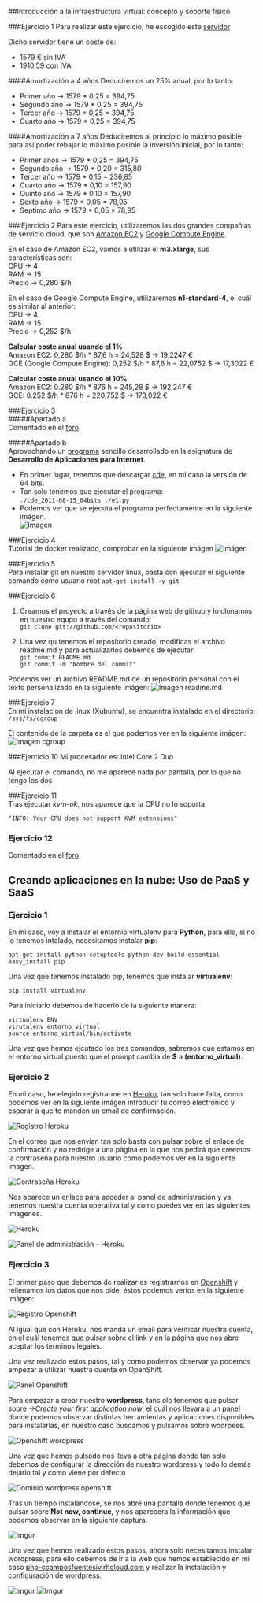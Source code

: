 <!-- #Carlos Campos Fuentes -->
##Introducción a la infraestructura virtual: concepto y soporte físico

###Ejercicio 1
Para realizar este ejercicio, he escogido este [servidor](http://www.dell.com/es/empresas/p/poweredge-t110-2/pd?oc=pet110ii04&model_id=poweredge-t110-2)

Dicho servidor tiene un coste de:
* 1579 € sin IVA
* 1910,59 con IVA

####Amortización a 4 años
Deduciremos un 25% anual, por lo tanto:
* Primer año -> 1579 * 0,25 = 394,75
* Segundo año -> 1579 * 0,25 = 394,75
* Tercer año -> 1579 * 0,25 = 394,75
* Cuarto año -> 1579 * 0,25 = 394,75

####Amortización a 7 años
Deduciremos al principio lo máximo posible para así poder rebajar lo máximo posible la inversión inicial, por lo tanto:
* Primer años -> 1579 * 0,25 = 394,75
* Segundo año -> 1579 * 0,20 = 315,80
* Tercer año -> 1579 * 0,15 = 236,85
* Cuarto año -> 1579 * 0,10 = 157,90
* Quinto año -> 1579 * 0,10 = 157,90
* Sexto año -> 1579 * 0,05 = 78,95
* Septimo año -> 1579 * 0,05 = 78,95

###Ejercicio 2
Para este ejercicio, utilizaremos las dos grandes compañias de servicio cloud, que son [Amazon EC2](http://aws.amazon.com/es/ec2) y [Google Compute Engine](https://cloud.google.com/compute/).

En el caso de Amazon EC2, vamos a utilizar el **m3.xlarge**, sus características son:  
	CPU -> 4  
	RAM -> 15  
	Precio -> 0,280 $/h  

En el caso de Google Compute Engine, utilizaremos **n1-standard-4**, el cuál es similar al anterior:  
	CPU -> 4  
	RAM -> 15  
	Precio -> 0,252 $/h  

**Calcular coste anual usando el 1%**  
	Amazon EC2: 0,280 $/h * 87,6 h = 24,528 $ -> 19,2247 €  
	GCE (Google Compute Engine): 0,252 $/h * 87,6 h = 22,0752 $ -> 17,3022 €  

**Calcular coste anual usando el 10%**  
	Amazon EC2: 0.280 $/h * 876 h = 245,28 $ -> 192,247 €  
	GCE: 0.252 $/h * 876 h = 220,752 $ -> 173,022 €  


###Ejercicio 3  
#####Apartado a  
Comentado en el [foro](https://github.com/JJ/GII-2014/issues/71)  

#####Apartado b  
Aprovechando un [programa](https://github.com/ccamposfuentes/DAI/blob/master/p1/e1.py) sencillo desarrollado en la asignatura de **Desarrollo de Aplicaciones para Internet**.  
- En primer lugar, tenemos que descargar [cde](https://github.com/downloads/pgbovine/CDE/cde_2011-08-15_64bit), en mi caso la versión de 64 bits.  
- Tan solo tenemos que ejecutar el programa:  
		`./cde_2011-08-15_64bits ./e1.py  `
- Podemos ver que se ejecuta el programa perfectamente en la siguiente imágen.  
		![Imagen](http://i.imgur.com/cqi2xzt.png)

###Ejercicio 4  
Tutorial de docker realizado, comprobar en la siguiente imágen ![imágen](http://i.imgur.com/cZKeDaO.png)  

###Ejercicio 5  
Para instalar git en nuestro servidor linux, basta con ejecutar el siguiente comando como usuario root
		`apt-get install -y git`  

###Ejercicio 6  
1. Creamos el proyecto a través de la página web de github y lo clonamos en nuestro equpo a través del comando:  
	`git clone git://github.com/<repositorio>`  

2. Una vez qu tenemos el repositorio creado, modificas el archivo readme.md y para actualizarlos debemos de ejecutar:  
	`git commit README.md`  
	`git commit -m "Nombre del commit"`  

Podemos ver un archivo README.md de un repositorio personal con el texto personalizado en la siguiente imágen:
![Imagen readme.md](http://i.imgur.com/Myjv3bF.png)  

###Ejercicio 7  
En mi instalación de linux (Xubuntu), se encuentra instalado en el directorio:  
	`/sys/fs/cgroup`  

El contenido de la carpeta es el que podemos ver en la siguiente imágen:  
	![Imagen cgroup](http://i.imgur.com/3hVvhNY.png)  

###Ejercicio 10
Mi procesador es: Intel Core 2 Duo  

Al ejecutar el comando, no me aparece nada por pantalla, por lo que no tengo los
dos  

###Ejercicio 11  
Tras ejecutar *kvm-ok*, nos aparece que la CPU no lo soporta.  

	"INFO: Your CPU does not support KVM extensions"  

### Ejercicio 12  
Comentado en el [foro](https://github.com/JJ/GII-2014/issues/72)


## Creando aplicaciones en la nube: Uso de PaaS y SaaS

### Ejercicio 1

En mi caso, voy a instalar el entornio virtualenv para **Python**, para ello,
si no lo tenemos intalado, necesitamos instalar **pip**:

	apt-get install python-setuptools python-dev build-essential
	easy_install pip

Una vez que tenemos instalado pip, tenemos que instalar **virtualenv**:

	pip install virtualenv

Para iniciarlo debemos de hacerlo de la siguiente manera:

	virtualenv ENV
	virutalenv entorno_virtual
	source entorno_virtual/bin/activate

Una vez que hemos ejcutado los tres comandos, sabremos que estamos en el entorno
virtual puesto que el prompt cambia de **$** a **(entorno_virtual)**.

### Ejercicio 2

En mi caso, he elegido registrarme en [Heroku](http://heroku.com), tan solo hace falta, como podemos ver en la siguiente imágen introducir tu correo electrónico y esperar a que te manden un email de confirmación.

![Registro Heroku](http://i.imgur.com/kKhxkyk.png)

En el correo que nos envían tan solo basta con pulsar sobre el enlace de confirmación y no redirige a una página en la que nos pedirá que creemos la contraseña para nuestro usuario como podemos ver en la siguiente imagen.

![Contraseña Heroku](http://i.imgur.com/xsCvAfh.png)

Nos aparece un enlace para acceder al panel de administración y ya tenemos nuestra cuenta operativa tal y como puedes ver en las siguientes imagenes.

![Heroku](http://i.imgur.com/CU1PSoB.png)

![Panel de administración - Heroku](http://i.imgur.com/ME61sM7.png)

### Ejercicio 3

El primer paso que debemos de realizar es registrarnos en [Openshift](https://www.ohttps://www.openshift.com/app/account/new) y rellenamos los datos que nos pide, éstos podemos verlos en la siguiente imágen:

![Registro Openshift](http://i.imgur.com/gUpEvRd.png)

Al igual que con Heroku, nos manda un email para verificar nuestra cuenta, en el cuál tenemos que pulsar sobre el link y en la página que nos abre aceptar los terminos legales.  

Una vez realizado estos pasos, tal y como podemos observar ya podemos empezar a utilizar nuestra cuenta en OpenShift.

![Panel Openshift](http://i.imgur.com/16rTLdy.png)

Para empezar a crear nuestro **wordpress**, tans olo tenemos que pulsar sobre *->Create your first application now*, el cuál nos llevara a un panel donde podemos observar distintas herramientas y aplicaciones disponibles para instalarlas, en nuestro caso buscamos y pulsamos sobre wodrpess.

![Openshift wordpress](http://i.imgur.com/yZehKM2.png)  

Una vez que hemos pulsado nos lleva a otra página donde tan solo debemos de configurar la dirección de nuestro wordpress y todo lo demás dejarlo tal y como viene por defecto

![Dominio wordpress openshift](http://i.imgur.com/UVfupGv.png)

Tras un tiempo instalandose, se nos abre una pantalla donde tenemos que pulsar sobre **Not now, continue**, y nos aparecera la información que podemos observar en la siguiente captura.

![Imgur](http://i.imgur.com/EGIpWfZ.png)

Una vez que hemos realizado estos pasos, ahora solo necesitamos instalar wordpress, para ello debemos de ir a la web que hemos establecido en mi caso [php-ccamposfuentesiv.rhcloud.com](http://php-ccamposfuentesiv.rhcloud.com) y realizar la instalación y configuración de wordpress.

![Imgur](http://i.imgur.com/D8kyjD9.png)
![Imgur](http://i.imgur.com/D3q62oC.png)
